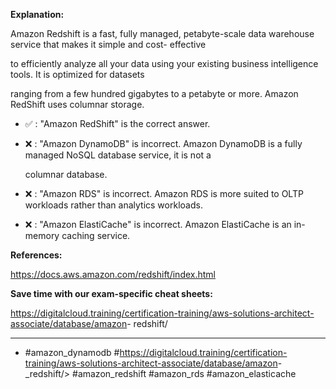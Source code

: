 **Explanation:**

Amazon Redshift is a fast, fully managed, petabyte-scale data warehouse service that makes it simple and cost- effective

to efficiently analyze all your data using your existing business intelligence tools. It is optimized for datasets

ranging from a few hundred gigabytes to a petabyte or more. Amazon RedShift uses columnar storage.

- ✅ :  "Amazon RedShift" is the correct answer.

- ❌ :  "Amazon DynamoDB" is incorrect. Amazon DynamoDB is a fully managed NoSQL database service, it is not a

  columnar database.

- ❌ :  "Amazon RDS" is incorrect. Amazon RDS is more suited to OLTP workloads rather than analytics workloads.

- ❌ :  "Amazon ElastiCache" is incorrect. Amazon ElastiCache is an in-memory caching service.

**References:**

<https://docs.aws.amazon.com/redshift/index.html>

**Save time with our exam-specific cheat sheets:**

<https://digitalcloud.training/certification-training/aws-solutions-architect-associate/database/amazon>- redshift/

----

- #amazon_dynamodb #<https://digitalcloud.training/certification-training/aws-solutions-architect-associate/database/amazon>-_redshift/> #amazon_redshift #amazon_rds #amazon_elasticache
